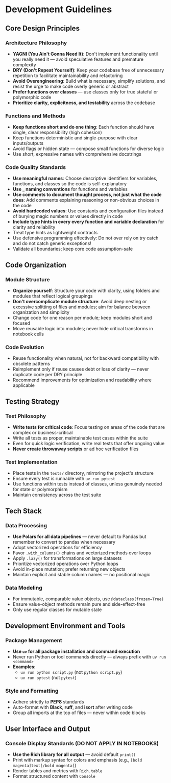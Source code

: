# Development Guidelines

## Core Design Principles

### Architecture Philosophy
- **YAGNI (You Ain't Gonna Need It)**: Don't implement functionality until you really need it — avoid speculative features and premature complexity
- **DRY (Don't Repeat Yourself)**: Keep your codebase free of unnecessary repetition to facilitate maintainability and refactoring
- **Avoid Overengineering**: Build what is necessary, simplify solutions, and resist the urge to make code overly generic or abstract
- **Prefer functions over classes** — use classes only for true stateful or polymorphic code
- **Prioritize clarity, explicitness, and testability** across the codebase

### Functions and Methods
- **Keep functions short and do one thing**: Each function should have single, clear responsibility (high cohesion)
- Keep functions deterministic and single-purpose with clear inputs/outputs
- Avoid flags or hidden state — compose small functions for diverse logic
- Use short, expressive names with comprehensive docstrings

### Code Quality Standards
- **Use meaningful names**: Choose descriptive identifiers for variables, functions, and classes so the code is self-explanatory
- **Use _ naming conventions** for functions and variables
- **Use comments to document thought process, not just what the code does**: Add comments explaining reasoning or non-obvious choices in the code
- **Avoid hardcoded values**: Use constants and configuration files instead of burying magic numbers or values directly in code
- **Include type hints in every every function and variable declaration** for clarity and reliability
- Treat type hints as lightweight contracts
- Use defensive programming effectively: Do not over rely on try catch and do not catch generic exceptions!
- Validate all boundaries; keep core code assumption-safe

## Code Organization

### Module Structure
- **Organize yourself**: Structure your code with clarity, using folders and modules that reflect logical groupings
- **Don't overcomplicate module structure**: Avoid deep nesting or excessive splitting of files and modules; aim for balance between organization and simplicity
- Change code for one reason per module; keep modules short and focused
- Move reusable logic into modules; never hide critical transforms in notebook cells

### Code Evolution
- Reuse functionality when natural, not for backward compatibility with obsolete patterns
- Reimplement only if reuse causes debt or loss of clarity — never duplicate code per DRY principle
- Recommend improvements for optimization and readability where applicable

## Testing Strategy

### Test Philosophy
- **Write tests for critical code**: Focus testing on areas of the code that are complex or business-critical
- Write all tests as proper, maintainable test cases within the suite
- Even for quick logic verification, write real tests that offer ongoing value
- **Never create throwaway scripts** or ad hoc verification files

### Test Implementation
- Place tests in the `tests/` directory, mirroring the project's structure
- Ensure every test is runnable with `uv run pytest`
- Use functions within tests instead of classes, unless genuinely needed for state or polymorphism
- Maintain consistency across the test suite

## Tech Stack

### Data Processing
- **Use Polars for all data pipelines** — never default to Pandas but remember to convert to pandas when necessary
- Adopt vectorized operations for efficiency
- Favor `.with_columns()` chains and vectorized methods over loops
- Apply `.lazy()` for transformations on large datasets
- Prioritize vectorized operations over Python loops
- Avoid in-place mutation; prefer returning new objects
- Maintain explicit and stable column names — no positional magic

### Data Modeling
- For immutable, comparable value objects, use `@dataclass(frozen=True)`
- Ensure value-object methods remain pure and side-effect-free
- Only use regular classes for mutable state

## Development Environment and Tools

### Package Management
- **Use `uv` for all package installation and command execution**
- Never run Python or tool commands directly — always prefix with `uv run <command>`
- **Examples:**
  - `uv run python script.py` (not `python script.py`)
  - `uv run pytest` (not `pytest`)

### Style and Formatting
- Adhere strictly to **PEP8** standards
- Auto-format with **Black**, **ruff**, and **isort** after writing code
- Group all imports at the top of files — never within code blocks

## User Interface and Output

### Console Display Standards (DO NOT APPLY IN NOTEBOOKS)
- **Use the Rich library for all output** — avoid default `print()`
- Print with markup syntax for colors and emphasis (e.g., `[bold magenta]text[/bold magenta]`)
- Render tables and metrics with `Rich.table`
- Format structured content with `Console`
